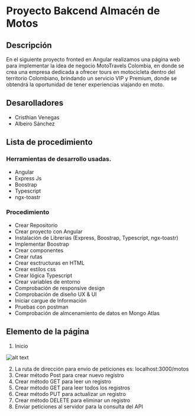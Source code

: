 # Proyecto Bakcend Almacén de Motos

## Descripción

En el siguiente proyecto fronted en Angular realizamos una página web para implementar la idea de negocio MotoTravels Colombia, en donde se crea una empresa dedicada a ofrecer tours en motocicleta dentro del territorio Colombiano, brindando un servicio VIP y Premium, donde se obtendrá la oportunidad de tener experiencias viajando en moto.

## Desarolladores

- Cristhian Venegas 
- Albeiro Sánchez 

## Lista de procedimiento

### Herramientas de desarrollo usadas.

- Angular 
- Express Js
- Boostrap
- Typescript
- ngx-toastr

### Procedimiento

- Crear Repositorio
- Crear proyecto con Angular
- Instalación de Librerias (Express, Boostrap, Typescript, ngx-toastr)
- Implementar Boostrap
- Crear componentes
- Crear rutas
- Crear esctructuras en HTML
- Crear estilos css
- Crear lógica Typescript 
- Crear variables de entorno
- Comprobación de responsive design 
- Comprobación de diseño UX & UI 
- Iniciar cargue de Información
- Pruebas con postman
- Comprobación de almcenamiento de datos en Mongo Atlas

## Elemento de la página

1. Inicio 

![alt text](image.png)


2. La ruta de dirección para envio de peticiones es: localhost:3000/motos
3. Crear método Post para crear nuevo registro
4. Crear método GET para leer un registro
5. Crear método GET para leer todos los registros
6. Crear método PUT para actualizar un registro
7. Crear método DELETE para eliminar un registro
8. Enviar peticiones al servidor para la consulta del API